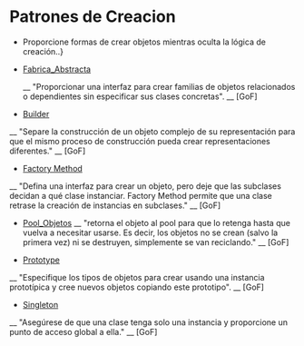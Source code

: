 # Patrones de Creacion
  - Proporcione formas de crear objetos mientras oculta la lógica de creación..}

  * [Fabrica_Abstracta](Fabrica_Abstracta/readme.md)

    __ "Proporcionar una interfaz para crear familias de objetos relacionados o dependientes sin especificar sus clases concretas". __ [GoF]


  * [Builder](builder/readme.md)

  __ "Separe la construcción de un objeto complejo de su representación para que el mismo proceso de construcción pueda crear representaciones diferentes." __ [GoF]

  * [Factory Method](factory_method/readme.md)

   __ "Defina una interfaz para crear un objeto, pero deje que las subclases decidan a qué clase instanciar. Factory Method permite que una clase retrase la creación de instancias en subclases." __ [GoF]
 
 * [Pool_Objetos](Pool_Objetos/readme.md)
   __  "retorna el objeto al pool para que lo retenga hasta que vuelva a necesitar usarse. Es decir, los objetos no se crean (salvo la primera vez) ni se destruyen, simplemente se van reciclando." __ [GoF]
  
  * [Prototype](prototype/readme.md)

   __ "Especifique los tipos de objetos para crear usando una instancia prototípica y cree nuevos objetos copiando este prototipo". __ [GoF]

  * [Singleton](singleton/readme.md)

  __ "Asegúrese de que una clase tenga solo una instancia y proporcione un punto de acceso global a ella." __ [GoF]
  

